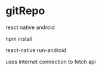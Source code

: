 # gitRepo

react native android

npm install

react-native run-android

uses internet connection to fetch api
